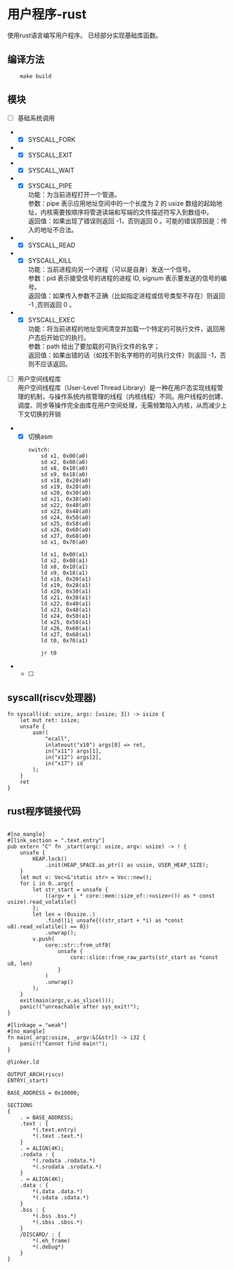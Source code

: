 # 用户程序-rust
使用rust语言编写用户程序。
已经部分实现基础库函数。

## 编译方法
```
    make build
```

## 模块
- [ ] 基础系统调用
- - [x] SYSCALL_FORK  

- - [x] SYSCALL_EXIT
- - [x] SYSCALL_WAIT
- - [x] SYSCALL_PIPE  
    功能：为当前进程打开一个管道。  
    参数：pipe 表示应用地址空间中的一个长度为 2 的 usize 数组的起始地址，内核需要按顺序将管道读端和写端的文件描述符写入到数组中。  
    返回值：如果出现了错误则返回 -1，否则返回 0 。可能的错误原因是：传入的地址不合法。  

- - [x] SYSCALL_READ
- - [x] SYSCALL_KILL  
    功能：当前进程向另一个进程（可以是自身）发送一个信号。  
    参数：pid 表示接受信号的进程的进程 ID, signum 表示要发送的信号的编号。  
    返回值：如果传入参数不正确（比如指定进程或信号类型不存在）则返回 -1 ,否则返回 0 。  

- - [x] SYSCALL_EXEC  
    功能：将当前进程的地址空间清空并加载一个特定的可执行文件，返回用户态后开始它的执行。  
    参数：path 给出了要加载的可执行文件的名字；  
    返回值：如果出错的话（如找不到名字相符的可执行文件）则返回 -1，否则不应该返回。

- [ ] 用户空间线程库  
    用户空间线程库（User-Level Thread Library）是一种在用户态实现线程管理的机制，与操作系统内核管理的线程（内核线程）不同。用户线程的创建、调度、同步等操作完全由库在用户空间处理，无需频繁陷入内核，从而减少上下文切换的开销
- - [x] 切换asm
    ```
    switch: 
        sd x1, 0x00(a0)
        sd x2, 0x08(a0)
        sd x8, 0x10(a0)
        sd x9, 0x18(a0)
        sd x18, 0x20(a0)
        sd x19, 0x28(a0)
        sd x20, 0x30(a0)
        sd x21, 0x38(a0)
        sd x22, 0x40(a0)
        sd x23, 0x48(a0)
        sd x24, 0x50(a0)
        sd x25, 0x58(a0)
        sd x26, 0x60(a0)
        sd x27, 0x68(a0)
        sd x1, 0x70(a0)

        ld x1, 0x00(a1)
        ld x2, 0x08(a1)
        ld x8, 0x10(a1)
        ld x9, 0x18(a1)
        ld x18, 0x20(a1)
        ld x19, 0x28(a1)
        ld x20, 0x30(a1)
        ld x21, 0x38(a1)
        ld x22, 0x40(a1)
        ld x23, 0x48(a1)
        ld x24, 0x50(a1)
        ld x25, 0x58(a1)
        ld x26, 0x60(a1)
        ld x27, 0x68(a1)
        ld t0, 0x70(a1)

        jr t0
    ```
- - [ ]

## syscall(riscv处理器)
```
fn syscall(id: usize, args: [usize; 3]) -> isize {
    let mut ret: isize;
    unsafe {
        asm!(
            "ecall",
            inlateout("x10") args[0] => ret,
            in("x11") args[1],
            in("x12") args[2],
            in("x17") id
        );
    }
    ret
}
```

## rust程序链接代码

```

#[no_mangle]
#[link_section = ".text.entry"]
pub extern "C" fn _start(argc: usize, argv: usize) -> ! {
    unsafe {
        HEAP.lock()
            .init(HEAP_SPACE.as_ptr() as usize, USER_HEAP_SIZE);
    }
    let mut v: Vec<&'static str> = Vec::new();
    for i in 0..argc{
        let str_start = unsafe {
            ((argv + i * core::mem::size_of::<usize>()) as * const usize).read_volatile()
        };
        let len = (0usize..)
            .find(|i| unsafe{((str_start + *i) as *const u8).read_volatile() == 0})
            .unwrap();
        v.push(
            core::str::from_utf8(
                unsafe {
                    core::slice::from_raw_parts(str_start as *const u8, len)
                }
            )
            .unwrap()
        );
    }
    exit(main(argc,v.as_slice()));
    panic!("unreachable after sys_exit!");
}

#[linkage = "weak"]
#[no_mangle]
fn main(_argc:usize, _argv:&[&str]) -> i32 {
    panic!("Cannot find main!");
}

@linker.ld

OUTPUT_ARCH(riscv)
ENTRY(_start)

BASE_ADDRESS = 0x10000;

SECTIONS
{
    . = BASE_ADDRESS;
    .text : {
        *(.text.entry)
        *(.text .text.*)
    }
    . = ALIGN(4K);
    .rodata : {
        *(.rodata .rodata.*)
        *(.srodata .srodata.*)
    }
    . = ALIGN(4K);
    .data : {
        *(.data .data.*)
        *(.sdata .sdata.*)
    }
    .bss : {
        *(.bss .bss.*)
        *(.sbss .sbss.*)
    }
    /DISCARD/ : {
        *(.eh_frame)
        *(.debug*)
    }
}

```



